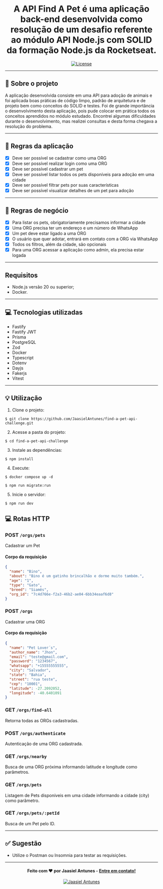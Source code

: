 <h1 align="center">
  A API Find A Pet é uma aplicação back-end desenvolvida como resolução de um desafio referente ao módulo API Node.js com SOLID da formação Node.js da Rocketseat.
</h1>

<p align="center">
  <a href="LICENSE"><img  src="https://img.shields.io/github/license/Ileriayo/markdown-badges?style=for-the-badge" alt="License"></a>
</p>

---

## 📁 Sobre o projeto

A aplicação desenvolvida consiste em uma API para adoção de animais e foi aplicada boas práticas de código limpo, padrão de arquitetura e de projeto bem como conceitos do SOLID e testes.
Foi de grande importância o desenvolvimento desta aplicação, pois pude colocar em prática todos os conceitos aprendidos no módulo estudado. Encontrei algumas dificuldades durante o desenvolvimento,
mas realizei consultas e desta forma chegava a resolução do problema. 

---

## 📝 Regras da aplicação

- [x] Deve ser possível se cadastrar como uma ORG
- [x] Deve ser possível realizar login como uma ORG
- [x] Deve ser possível cadastrar um pet
- [x] Deve ser possível listar todos os pets disponíveis para adoção em uma cidade
- [x] Deve ser possível filtrar pets por suas características
- [x] Deve ser possível visualizar detalhes de um pet para adoção

---

## 📝 Regras de negócio

- [x] Para listar os pets, obrigatoriamente precisamos informar a cidade
- [x] Uma ORG precisa ter um endereço e um número de WhatsApp
- [x] Um pet deve estar ligado a uma ORG
- [x] O usuário que quer adotar, entrará em contato com a ORG via WhatsApp
- [x] Todos os filtros, além da cidade, são opcionais
- [x] Para uma ORG acessar a aplicação como admin, ela precisa estar logada

---

## Requisitos

- Node.js versão 20 ou superior;
- Docker.

---

## 💻 Tecnologias utilizadas

- Fastify
- Fastify JWT
- Prisma
- PostgreSQL
- Zod
- Docker
- Typescript
- Dotenv
- Dayjs
- Fakerjs
- Vitest

---

## 💡 Utilização
1. Clone o projeto:

```
$ git clone https://github.com/JaasielAntunes/find-a-pet-api-challenge.git
```

2. Acesse a pasta do projeto:

```
$ cd find-a-pet-api-challenge
```

3. Instale as dependências:

```
$ npm install
```

4. Execute:

```
$ docker compose up -d
```

```
$ npm run migrate:run
```

5. Inicie o servidor:

```
$ npm run dev
```

## 💻 Rotas HTTP

### POST `/orgs/pets`

Cadastrar um Pet

#### Corpo da requisição

```json
{
  "name": "Bino",
  "about": "Bino é um gatinho brincalhão e dorme muito também.",
  "age": "1",
  "type": "Gato",
  "breed": "Siamês",
  "org_id": "7c4d766e-f2a3-46b2-ae04-6bb34eaaf6d8"
}
```

### POST `/orgs`

Cadastrar uma ORG

#### Corpo da requisição

```json
{
  "name": "Pet Lover´s",
  "author_name": "Jhon",
  "email": "teste@gmail.com",
  "password": "1234567",
  "whatsapp": "+15555555555",
  "city": "Salvador",
  "state": "Bahia",
  "street": "rua teste",
  "cep": "10001",
  "latitude": -27.2092052,
  "longitude": -40.6401091
}
```

### GET `/orgs/find-all`

Retorna todas as ORGs cadastradas.

### POST `/orgs/authenticate`

Autenticação de uma ORG cadastrada.

### GET `/orgs/nearby`

Busca de uma ORG próxima informando latitude e longitude como parâmetros.

### GET `/orgs/pets`

Listagem de Pets disponíveis em uma cidade informando a cidade (city) como parâmetro.

### GET `/orgs/pets/:petId`

Busca de um Pet pelo ID.

---

## ✅ Sugestão
- Utilize o Postman ou Insomnia para testar as requisições.
---

<h4 align="center">
  Feito com ❤️ por Jaasiel Antunes - <a href="mailto:contato.jaasiel@gmail.com.com">Entre em contato!</a>
</h4>

<p align="center">
  <a href="https://www.linkedin.com/in/jaasiel-antunes-1517b41bb/">
    <img alt="Jaasiel Antunes" src="https://img.shields.io/badge/LinkedIn-Jaasiel-0e76a8?style=flat&logoColor=white&logo=linkedin">
  </a>
</p>
